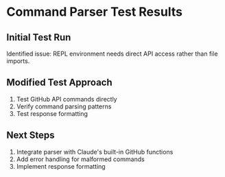 # Command Parser Test Results

## Initial Test Run
Identified issue: REPL environment needs direct API access rather than file imports.

## Modified Test Approach
1. Test GitHub API commands directly
2. Verify command parsing patterns
3. Test response formatting

## Next Steps
1. Integrate parser with Claude's built-in GitHub functions
2. Add error handling for malformed commands
3. Implement response formatting
